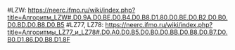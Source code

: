 #LZW: https://neerc.ifmo.ru/wiki/index.php?title=Алгоритм_LZW#.D0.9A.D0.BE.D0.B4.D0.B8.D1.80.D0.BE.D0.B2.D0.B0.D0.BD.D0.B8.D0.B5
#LZ77, LZ78: https://neerc.ifmo.ru/wiki/index.php?title=Алгоритмы_LZ77_и_LZ78#.D0.A0.D0.B5.D0.B0.D0.BB.D0.B8.D0.B7.D0.B0.D1.86.D0.B8.D1.8F
